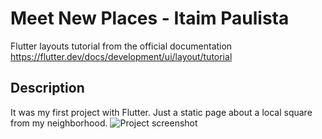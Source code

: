 # Meet New Places - Itaim Paulista

Flutter layouts tutorial from the official documentation
https://flutter.dev/docs/development/ui/layout/tutorial

## Description

It was my first project with Flutter. Just a static page about a local square from my neighborhood.
![Project screenshot](./repo/screenshot_1.png)
